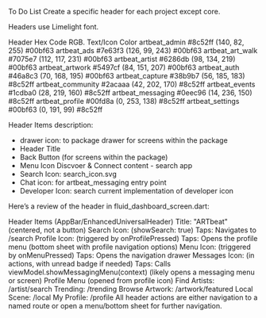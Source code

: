 To Do List
Create a specific header for each project except core. 

Headers use Limelight font.

Header	Hex Code	RGB.  Text/Icon Color
artbeat_admin	#8c52ff	(140, 82, 255) #00bf63
artbeat_ads	#7e63f3	(126, 99, 243) #00bf63
artbeat_art_walk	#7075e7	(112, 117, 231) #00bf63
artbeat_artist	#6286db	(98, 134, 219) #00bf63
artbeat_artwork	#5497cf	(84, 151, 207) #00bf63
artbeat_auth	#46a8c3	(70, 168, 195) #00bf63
artbeat_capture	#38b9b7	(56, 185, 183) #8c52ff
artbeat_community	#2acaaa	(42, 202, 170) #8c52ff
artbeat_events	#1cdba0	(28, 219, 160) #8c52ff
artbeat_messaging	#0eec96	(14, 236, 150) #8c52ff
artbeat_profile	#00fd8a	(0, 253, 138) #8c52ff
artbeat_settings	#00bf63	(0, 191, 99) #8c52ff

Header Items description:
- drawer icon: to package drawer for screens within the package
- Header Title
- Back Button (for screens within the package)
- Menu Icon Discvoer & Connect content - search app
- Search Icon: search_icon.svg
- Chat icon: for artbeat_messaging entry point
- Developer Icon: search current implementation of developer icon

Here’s a review of the header in fluid_dashboard_screen.dart:

Header Items (AppBar/EnhancedUniversalHeader)
Title: "ARTbeat" (centered, not a button)
Search Icon: (showSearch: true)
Taps: Navigates to /search
Profile Icon: (triggered by onProfilePressed)
Taps: Opens the profile menu (bottom sheet with profile navigation options)
Menu Icon: (triggered by onMenuPressed)
Taps: Opens the navigation drawer
Messages Icon: (in actions, with unread badge if needed)
Taps: Calls viewModel.showMessagingMenu(context) (likely opens a messaging menu or screen)
Profile Menu (opened from profile icon)
Find Artists: /artist/search
Trending: /trending
Browse Artwork: /artwork/featured
Local Scene: /local
My Profile: /profile
All header actions are either navigation to a named route or open a menu/bottom sheet for further navigation.
